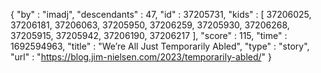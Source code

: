{
  "by" : "imadj",
  "descendants" : 47,
  "id" : 37205731,
  "kids" : [ 37206025, 37206181, 37206063, 37205950, 37206259, 37205930, 37206268, 37205915, 37205942, 37206190, 37206217 ],
  "score" : 115,
  "time" : 1692594963,
  "title" : "We’re All Just Temporarily Abled",
  "type" : "story",
  "url" : "https://blog.jim-nielsen.com/2023/temporarily-abled/"
}
